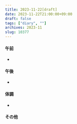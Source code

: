 ```yaml
---
title: 2023-11-22[draft]
date: 2023-11-22T21:00:00+09:00
draft: false
tags: ["diary", ""]
archives: 2023-11
slug: 10377
---
```

#### 午前
- 
#### 午後
- 
#### 体調
- 
#### その他